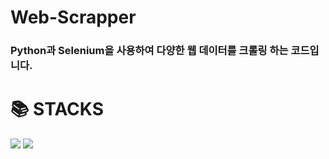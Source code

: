 # Web-Scrapper

### Python과 Selenium을 사용하여 다양한 웹 데이터를 크롤링 하는 코드입니다.

<div><h1>📚 STACKS</h1></div>
<div>
    <img src="https://img.shields.io/badge/python-3776AB?style=for-the-badge&logo=python&logoColor=white">
    <img src="https://img.shields.io/badge/selenium-43B02A?style=for-the-badge&logo=selenium&logoColor=white">
</div>

